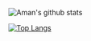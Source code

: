 ![Aman's github stats](https://github-readme-stats.vercel.app/api?username=Aman-Preet-Singh-Gulati)

[![Top Langs](https://github-readme-stats.vercel.app/api/top-langs/?username=Aman-Preet-Singh-Gulati)](https://github.com/Aman-Preet-Singh-Gulati/github-readme-stats)
